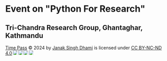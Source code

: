 # Event on "Python For Research" 
## Tri-Chandra Research Group, Ghantaghar, Kathmandu


<a href="https://github.com/jsdhami/Python-For-Research">Time Pass</a> © 2024 by <a href="https://github.com/jsdhami/">Janak Singh Dhami</a> is licensed under <a href="https://creativecommons.org/licenses/by-nc-nd/4.0/">CC BY-NC-ND 4.0</a><img src="https://mirrors.creativecommons.org/presskit/icons/cc.svg" style="max-width: 1em;max-height:1em;margin-left: .2em;"><img src="https://mirrors.creativecommons.org/presskit/icons/by.svg" style="max-width: 1em;max-height:1em;margin-left: .2em;"><img src="https://mirrors.creativecommons.org/presskit/icons/nc.svg" style="max-width: 1em;max-height:1em;margin-left: .2em;"><img src="https://mirrors.creativecommons.org/presskit/icons/nd.svg" style="max-width: 1em;max-height:1em;margin-left: .2em;">
